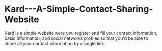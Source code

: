 # Kard---A-Simple-Contact-Sharing-Website
Kard is a simple website were you register and fill your contact information, basic information, and social networks profiles so that you'd be able to share all your contact information by a single link.
